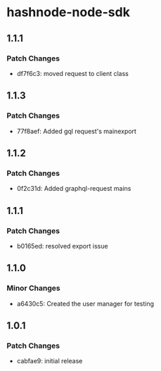 # hashnode-node-sdk

## 1.1.1

### Patch Changes

- df7f6c3: moved request to client class

## 1.1.3

### Patch Changes

- 77f8aef: Added gql request's mainexport

## 1.1.2

### Patch Changes

- 0f2c31d: Added graphql-request mains

## 1.1.1

### Patch Changes

- b0165ed: resolved export issue

## 1.1.0

### Minor Changes

- a6430c5: Created the user manager for testing

## 1.0.1

### Patch Changes

- cabfae9: initial release
